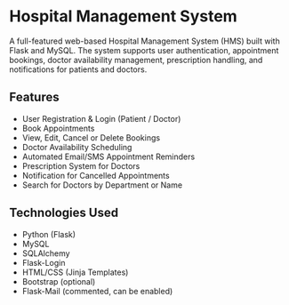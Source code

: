 # Hospital Management System

A full-featured web-based Hospital Management System (HMS) built with Flask and MySQL. The system supports user authentication, appointment bookings, doctor availability management, prescription handling, and notifications for patients and doctors.

## Features

- User Registration & Login (Patient / Doctor)
- Book Appointments
- View, Edit, Cancel or Delete Bookings
- Doctor Availability Scheduling
- Automated Email/SMS Appointment Reminders
- Prescription System for Doctors
- Notification for Cancelled Appointments
- Search for Doctors by Department or Name

## Technologies Used

- Python (Flask)
- MySQL
- SQLAlchemy
- Flask-Login
- HTML/CSS (Jinja Templates)
- Bootstrap (optional)
- Flask-Mail (commented, can be enabled)

